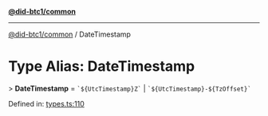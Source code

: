 [**@did-btc1/common**](../README.md)

***

[@did-btc1/common](../globals.md) / DateTimestamp

# Type Alias: DateTimestamp

&gt; **DateTimestamp** = `` `${UtcTimestamp}Z` `` \| `` `${UtcTimestamp}-${TzOffset}` ``

Defined in: [types.ts:110](https://github.com/dcdpr/did-btc1-js/blob/4ab6f9915d95beed9bc633644c9db1539395f512/packages/common/src/types.ts#L110)

